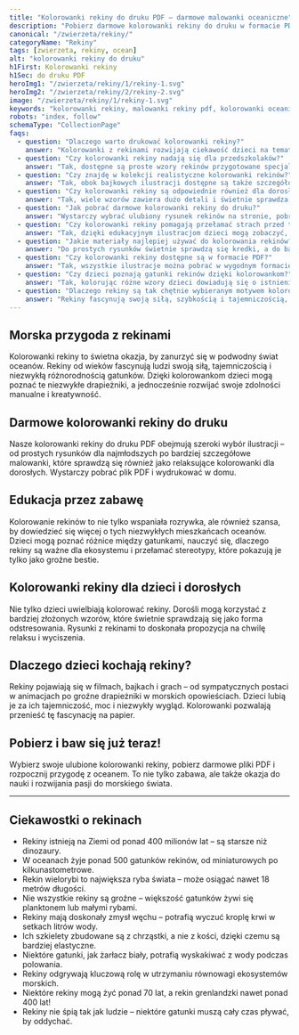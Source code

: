 ```yaml
---
title: "Kolorowanki rekiny do druku PDF – darmowe malowanki oceaniczne"
description: "Pobierz darmowe kolorowanki rekiny do druku w formacie PDF. Odkryj fascynujący świat oceanów – malowanki edukacyjne i zabawne dla dzieci i dorosłych."
canonical: "/zwierzeta/rekiny/"
categoryName: "Rekiny"
tags: [zwierzeta, rekiny, ocean]
alt: "kolorowanki rekiny do druku"
h1First: Kolorowanki rekiny
h1Sec: do druku PDF
heroImg1: "/zwierzeta/rekiny/1/rekiny-1.svg"
heroImg2: "/zwierzeta/rekiny/2/rekiny-2.svg"
image: "/zwierzeta/rekiny/1/rekiny-1.svg"
keywords: "kolorowanki rekiny, malowanki rekiny pdf, kolorowanki oceaniczne do druku"
robots: "index, follow"
schemaType: "CollectionPage"
faqs:
  - question: "Dlaczego warto drukować kolorowanki rekiny?"
    answer: "Kolorowanki z rekinami rozwijają ciekawość dzieci na temat oceanów, uczą je o różnorodności gatunków i pozwalają połączyć zabawę z edukacją przyrodniczą."
  - question: "Czy kolorowanki rekiny nadają się dla przedszkolaków?"
    answer: "Tak, dostępne są proste wzory rekinów przygotowane specjalnie z myślą o najmłodszych dzieciach."
  - question: "Czy znajdę w kolekcji realistyczne kolorowanki rekinów?"
    answer: "Tak, obok bajkowych ilustracji dostępne są także szczegółowe rysunki przedstawiające prawdziwe gatunki rekinów."
  - question: "Czy kolorowanki rekiny są odpowiednie również dla dorosłych?"
    answer: "Tak, wiele wzorów zawiera dużo detali i świetnie sprawdza się jako kolorowanki relaksacyjne i antystresowe."
  - question: "Jak pobrać darmowe kolorowanki rekiny do druku?"
    answer: "Wystarczy wybrać ulubiony rysunek rekinów na stronie, pobrać plik PDF i wydrukować go w domu."
  - question: "Czy kolorowanki rekiny pomagają przełamać strach przed tymi zwierzętami?"
    answer: "Tak, dzięki edukacyjnym ilustracjom dzieci mogą zobaczyć, że rekiny są fascynującymi stworzeniami, a nie tylko groźnymi drapieżnikami."
  - question: "Jakie materiały najlepiej używać do kolorowania rekinów?"
    answer: "Do prostych rysunków świetnie sprawdzą się kredki, a do bardziej szczegółowych ilustracji flamastry i cienkopisy."
  - question: "Czy kolorowanki rekiny dostępne są w formacie PDF?"
    answer: "Tak, wszystkie ilustracje można pobrać w wygodnym formacie PDF i wydrukować na domowej drukarce."
  - question: "Czy dzieci poznają gatunki rekinów dzięki kolorowankom?"
    answer: "Tak, kolorując różne wzory dzieci dowiadują się o istnieniu rekinów młotów, wielorybich czy białych i ich unikalnych cechach."
  - question: "Dlaczego rekiny są tak chętnie wybieranym motywem kolorowanek?"
    answer: "Rekiny fascynują swoją siłą, szybkością i tajemniczością, a kolorowanki pozwalają bezpiecznie przenieść tę fascynację na papier."
---
```

## Morska przygoda z rekinami
Kolorowanki rekiny to świetna okazja, by zanurzyć się w podwodny świat oceanów. Rekiny od wieków fascynują ludzi swoją siłą, tajemniczością i niezwykłą różnorodnością gatunków. Dzięki kolorowankom dzieci mogą poznać te niezwykłe drapieżniki, a jednocześnie rozwijać swoje zdolności manualne i kreatywność.  

## Darmowe kolorowanki rekiny do druku
Nasze kolorowanki rekiny do druku PDF obejmują szeroki wybór ilustracji – od prostych rysunków dla najmłodszych po bardziej szczegółowe malowanki, które sprawdzą się również jako relaksujące kolorowanki dla dorosłych. Wystarczy pobrać plik PDF i wydrukować w domu.  

## Edukacja przez zabawę
Kolorowanie rekinów to nie tylko wspaniała rozrywka, ale również szansa, by dowiedzieć się więcej o tych niezwykłych mieszkańcach oceanów. Dzieci mogą poznać różnice między gatunkami, nauczyć się, dlaczego rekiny są ważne dla ekosystemu i przełamać stereotypy, które pokazują je tylko jako groźne bestie.  

## Kolorowanki rekiny dla dzieci i dorosłych
Nie tylko dzieci uwielbiają kolorować rekiny. Dorośli mogą korzystać z bardziej złożonych wzorów, które świetnie sprawdzają się jako forma odstresowania. Rysunki z rekinami to doskonała propozycja na chwilę relaksu i wyciszenia.  

## Dlaczego dzieci kochają rekiny?
Rekiny pojawiają się w filmach, bajkach i grach – od sympatycznych postaci w animacjach po groźne drapieżniki w morskich opowieściach. Dzieci lubią je za ich tajemniczość, moc i niezwykły wygląd. Kolorowanki pozwalają przenieść tę fascynację na papier.  

## Pobierz i baw się już teraz!
Wybierz swoje ulubione kolorowanki rekiny, pobierz darmowe pliki PDF i rozpocznij przygodę z oceanem. To nie tylko zabawa, ale także okazja do nauki i rozwijania pasji do morskiego świata.  

---

## Ciekawostki o rekinach
<ul class="grid grid-cols-1 mb-3 sm:grid-cols-2 md:grid-cols-3 lg:grid-cols-5 gap-x-6 gap-y-3 text-center text-base md:text-lg font-light max-w-6xl mx-auto">
<li class="bg-none text-black p-2 flex items-center justify-center font-medium rounded border-4 border-dotted border-blue-400">Rekiny istnieją na Ziemi od ponad 400 milionów lat – są starsze niż dinozaury.</li>
<li class="bg-none text-black p-2 flex items-center justify-center font-medium rounded border-4 border-dotted border-gray-400">W oceanach żyje ponad 500 gatunków rekinów, od miniaturowych po kilkunastometrowe.</li>
<li class="bg-none text-black p-2 flex items-center justify-center font-medium rounded border-4 border-dotted border-green-500">Rekin wielorybi to największa ryba świata – może osiągać nawet 18 metrów długości.</li>
<li class="bg-none text-black p-2 flex items-center justify-center font-medium rounded border-4 border-dotted border-teal-400">Nie wszystkie rekiny są groźne – większość gatunków żywi się planktonem lub małymi rybami.</li>
<li class="bg-none text-black p-2 flex items-center justify-center font-medium rounded border-4 border-dotted border-red-400">Rekiny mają doskonały zmysł węchu – potrafią wyczuć kroplę krwi w setkach litrów wody.</li>
<li class="bg-none text-black p-2 flex items-center justify-center font-medium rounded border-4 border-dotted border-orange-500">Ich szkielety zbudowane są z chrząstki, a nie z kości, dzięki czemu są bardziej elastyczne.</li>
<li class="bg-none text-black p-2 flex items-center justify-center font-medium rounded border-4 border-dotted border-purple-500">Niektóre gatunki, jak żarłacz biały, potrafią wyskakiwać z wody podczas polowania.</li>
<li class="bg-none text-black p-2 flex items-center justify-center font-medium rounded border-4 border-dotted border-pink-400">Rekiny odgrywają kluczową rolę w utrzymaniu równowagi ekosystemów morskich.</li>
<li class="bg-none text-black p-2 flex items-center justify-center font-medium rounded border-4 border-dotted border-indigo-500">Niektóre rekiny mogą żyć ponad 70 lat, a rekin grenlandzki nawet ponad 400 lat!</li>
<li class="bg-none text-black p-2 flex items-center justify-center font-medium rounded border-4 border-dotted border-yellow-500">Rekiny nie śpią tak jak ludzie – niektóre gatunki muszą cały czas pływać, by oddychać.</li>
</ul>